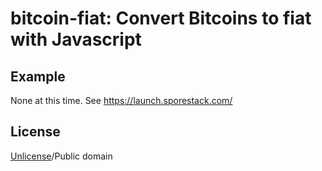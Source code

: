 # bitcoin-fiat: Convert Bitcoins to fiat with Javascript

## Example

None at this time. See https://launch.sporestack.com/

## License

[Unlicense](LICENSE)/Public domain
